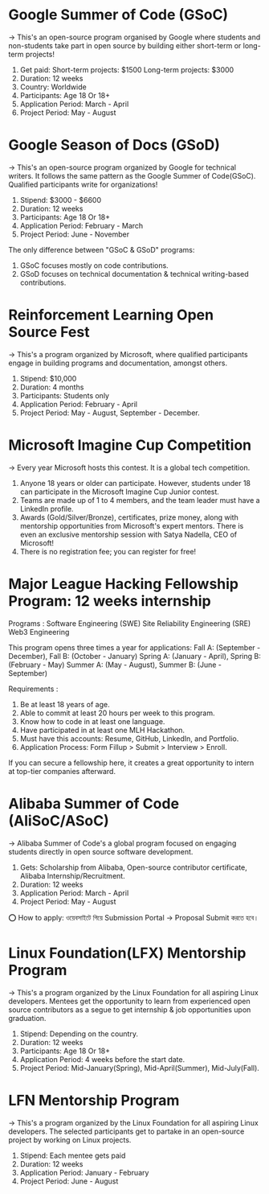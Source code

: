 # Google Summer of Code (GSoC)
-> This's an open-source program organised by Google where students and non-students take part in open source by building either short-term or long-term projects!

1. Get paid:
    Short-term projects: $1500 
    Long-term projects: $3000
2. Duration: 12 weeks
3. Country: Worldwide 
4. Participants: Age 18 Or 18+
5. Application Period: March - April
6. Project Period: May - August

# Google Season of Docs (GSoD)
-> This's an open-source program organized by Google for technical writers. It follows the same pattern as the Google Summer of Code(GSoC). Qualified participants write for organizations!

1. Stipend: $3000 - $6600 
2. Duration: 12 weeks
3. Participants: Age 18 Or 18+
4. Application Period: February - March
5. Project Period: June - November

The only difference between "GSoC & GSoD" programs:
1. GSoC focuses mostly on code contributions.
2. GSoD focuses on technical documentation & technical writing-based contributions.

# Reinforcement Learning Open Source Fest
-> This's a program organized by Microsoft, where qualified participants engage in building programs and documentation, amongst others.

1. Stipend: $10,000
2. Duration: 4 months
3. Participants: Students only
4. Application Period: February - April
5. Project Period: May - August,
              September - December.

# Microsoft Imagine Cup Competition
-> Every year Microsoft hosts this contest. It is a global tech competition.

1. Anyone 18 years or older can participate. However, students under 18 can participate in the Microsoft Imagine Cup Junior contest.
2. Teams are made up of 1 to 4 members, and the team leader must have a LinkedIn profile.
3. Awards (Gold/Silver/Bronze), certificates, prize money, along with mentorship opportunities from Microsoft's expert mentors. There is even an exclusive mentorship session with Satya Nadella, CEO of Microsoft!
4. There is no registration fee; you can register for free!   

# Major League Hacking Fellowship Program: 12 weeks internship

Programs :
Software Engineering (SWE)
Site Reliability Engineering (SRE)
Web3 Engineering

This program opens three times a year for applications:
Fall A: (September - December), Fall B: (October - January)
Spring A: (January - April), Spring B: (February - May)
Summer A: (May - August), Summer B: (June - September)

Requirements :
1. Be at least 18 years of age.
2. Able to commit at least 20 hours per week to this program.
3. Know how to code in at least one language.
4. Have participated in at least one MLH Hackathon.
5. Must have this accounts: Resume, GitHub, LinkedIn, and Portfolio.
6. Application Process: Form Fillup > Submit > Interview > Enroll.

If you can secure a fellowship here, it creates a great opportunity to intern at top-tier companies afterward.

# Alibaba Summer of Code (AliSoC/ASoC)
-> Alibaba Summer of Code's a global program focused on engaging students directly in open source software development.

1. Gets:
     Scholarship from Alibaba,
     Open-source contributor certificate,
     Alibaba Internship/Recruitment.
2. Duration: 12 weeks
3. Application Period: March - April
4. Project Period: May - August

⭕ How to apply: ওয়েবসাইটে গিয়ে Submission Portal -> Proposal Submit করতে হবে। 

#  Linux Foundation(LFX) Mentorship Program
-> This's a program organized by the Linux Foundation for all aspiring Linux developers. Mentees get the opportunity to learn from experienced open source contributors as a segue to get internship & job opportunities upon graduation.

1. Stipend: Depending on the country.
2. Duration: 12 weeks
3. Participants: Age 18 Or 18+
4. Application Period: 4 weeks before the start date.
5. Project Period: Mid-January(Spring),
   Mid-April(Summer),
   Mid-July(Fall).

 # LFN Mentorship Program
-> This's a program organized by the Linux Foundation for all aspiring Linux developers. The selected participants get to partake in an open-source project by working on Linux projects.

1. Stipend: Each mentee gets paid
2. Duration: 12 weeks
3. Application Period: January - February
4. Project Period: June - August

   
